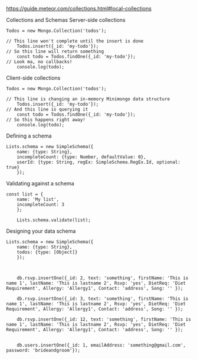 https://guide.meteor.com/collections.html#local-collections

Collections and Schemas Server-side collections

    Todos = new Mongo.Collection('todos');

    // This line won't complete until the insert is done
        Todos.insert({_id: 'my-todo'});
    // So this line will return something
        const todo = Todos.findOne({_id: 'my-todo'});
    // Look ma, no callbacks!
        console.log(todo);

Client-side collections

    Todos = new Mongo.Collection('todos');

    // This line is changing an in-memory Minimongo data structure
        Todos.insert({_id: 'my-todo'});
    // And this line is querying it
        const todo = Todos.findOne({_id: 'my-todo'});
    // So this happens right away!
        console.log(todo);

Defining a schema

    Lists.schema = new SimpleSchema({
        name: {type: String},
        incompleteCount: {type: Number, defaultValue: 0},
        userId: {type: String, regEx: SimpleSchema.RegEx.Id, optional: true}
        });

Validating against a schema

    const list = {
        name: 'My list',
        incompleteCount: 3
        };

        Lists.schema.validate(list);

Designing your data schema

    Lists.schema = new SimpleSchema({
        name: {type: String},
        todos: {type: [Object]}
        });



        db.rsvp.insertOne({_id: 2, text: 'something', firstName: 'This is name 1', lastName: 'This is lastname 2', Rsvp: 'yes', DietReq: 'Diet Requirement', Allergy: 'Allergy1', Contact: 'address', Song: '' });
        
        db.rsvp.insertOne({_id: 3, text: 'something', firstName: 'This is name 1', lastName: 'This is lastname 2', Rsvp: 'yes', DietReq: 'Diet Requirement', Allergy: 'Allergy1', Contact: 'address', Song: '' });

        db.rsvp.insertOne({_id: 12, text: 'something', firstName: 'This is name 1', lastName: 'This is lastname 2', Rsvp: 'yes', DietReq: 'Diet Requirement', Allergy: 'Allergy1', Contact: 'address', Song: '' });


        db.users.insertOne({_id: 1, emailAddress: 'something@gmail.com', password: 'brideandgroom'});



